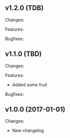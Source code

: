 ## v1.2.0 (TDB)

Changes:

Features:

Bugfixes:

## v1.1.0 (TBD)

Changes:

Features:
 - Added some fruit

Bugfixes:

## v1.0.0 (2017-01-01)

Changes:
 - New changelog